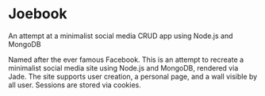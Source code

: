 # Joebook
An attempt at a minimalist social media CRUD app using Node.js and MongoDB

Named after the ever famous Facebook. This is an attempt to recreate a 
minimalist social media site using Node.js and MongoDB, rendered via Jade.
The site supports user creation, a personal page, and a wall visible by all user.
Sessions are stored via cookies. 
